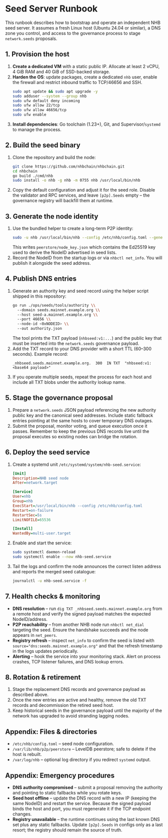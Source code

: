 # Seed Server Runbook

This runbook describes how to bootstrap and operate an independent NHB seed
server. It assumes a fresh Linux host (Ubuntu 24.04 or similar), a DNS zone you
control, and access to the governance process to stage `network.seeds`
proposals.

## 1. Provision the host

1. **Create a dedicated VM** with a static public IP. Allocate at least 2 vCPU,
   4 GiB RAM and 40 GiB of SSD-backed storage.
2. **Harden the OS**: update packages, create a dedicated `nhb` user, enable the
   firewall and restrict inbound traffic to TCP/46656 and SSH.
   ```bash
   sudo apt update && sudo apt upgrade -y
   sudo adduser --system --group nhb
   sudo ufw default deny incoming
   sudo ufw allow 22/tcp
   sudo ufw allow 46656/tcp
   sudo ufw enable
   ```
3. **Install dependencies**: Go toolchain (1.23+), Git, and Supervisor/`systemd`
   to manage the process.

## 2. Build the seed binary

1. Clone the repository and build the node:
   ```bash
   git clone https://github.com/nhbchain/nhbchain.git
   cd nhbchain
   go build ./cmd/nhb
   sudo install -o nhb -g nhb -m 0755 nhb /usr/local/bin/nhb
   ```
2. Copy the default configuration and adjust it for the seed role. Disable the
   validator and RPC services, and leave `[p2p].Seeds` empty – the governance
   registry will backfill them at runtime.

## 3. Generate the node identity

1. Use the bundled helper to create a long-term P2P identity:
   ```bash
   sudo -u nhb /usr/local/bin/nhb --config /etc/nhb/config.toml --generate-identity
   ```
   This writes `peerstore/node_key.json` which contains the Ed25519 key used to
   derive the NodeID advertised in seed lists.
2. Record the NodeID from the startup logs or via `nhbctl net_info`. You will
   publish it alongside the seed address.

## 4. Publish DNS entries

1. Generate an authority key and seed record using the helper script shipped in
   this repository:
   ```bash
   go run ./ops/seeds/tools/authority \\
     --domain seeds.mainnet.example.org \\
     --host seed-a.mainnet.example.org \\
     --port 46656 \\
     --node-id <0xNODEID> \\
     --out authority.json
   ```
   The tool prints the TXT payload (`nhbseed:v1:...`) and the public key that
   must be inserted into the `network.seeds` governance payload.
2. Add the TXT record to your DNS provider with a short TTL (60–300 seconds).
   Example record:
   ```
   _nhbseed.seeds.mainnet.example.org.  300  IN TXT  "nhbseed:v1:<base64 payload>"
   ```
3. If you operate multiple seeds, repeat the process for each host and include
   all TXT blobs under the authority lookup name.

## 5. Stage the governance proposal

1. Prepare a `network.seeds` JSON payload referencing the new authority public
   key and the canonical seed addresses. Include static fallback entries pointing
   at the same hosts to cover temporary DNS outages.
2. Submit the proposal, monitor voting, and queue execution once it passes.
   Remember to keep the previous DNS records live until the proposal executes so
   existing nodes can bridge the rotation.

## 6. Deploy the seed service

1. Create a systemd unit `/etc/systemd/system/nhb-seed.service`:
   ```ini
   [Unit]
   Description=NHB seed node
   After=network.target

   [Service]
   User=nhb
   Group=nhb
   ExecStart=/usr/local/bin/nhb --config /etc/nhb/config.toml
   Restart=on-failure
   RestartSec=5s
   LimitNOFILE=65536

   [Install]
   WantedBy=multi-user.target
   ```
2. Enable and start the service:
   ```bash
   sudo systemctl daemon-reload
   sudo systemctl enable --now nhb-seed.service
   ```
3. Tail the logs and confirm the node announces the correct listen address and
   reports the merged seed catalogue:
   ```bash
   journalctl -u nhb-seed.service -f
   ```

## 7. Health checks & monitoring

* **DNS resolution** – run `dig TXT _nhbseed.seeds.mainnet.example.org` from a
  remote host and verify the signed payload matches the expected NodeID/address.
* **P2P reachability** – from another NHB node run `nhbctl net_dial` targeting
  the seed. Ensure the handshake succeeds and the node appears in `net_peers`.
* **Registry refresh** – inspect `net_info` to confirm the seed is listed with
  `source="dns:seeds.mainnet.example.org"` and that the refresh timestamp in the
  logs updates periodically.
* **Alerting** – hook the service into your monitoring stack. Alert on process
  crashes, TCP listener failures, and DNS lookup errors.

## 8. Rotation & retirement

1. Stage the replacement DNS records and governance payload as described above.
2. Once the new entries are active and healthy, remove the old TXT records and
   decommission the retired seed host.
3. Keep historical seeds in the governance payload until the majority of the
   network has upgraded to avoid stranding lagging nodes.

## Appendix: Files & directories

* `/etc/nhb/config.toml` – seed node configuration.
* `/var/lib/nhb/p2p/peerstore` – LevelDB peerstore; safe to delete if the host is
  rebuilt.
* `/var/log/nhb` – optional log directory if you redirect `systemd` output.

## Appendix: Emergency procedures

* **DNS authority compromised** – submit a proposal removing the authority and
  pointing to static fallbacks while you rotate keys.
* **Seed host offline** – update the DNS record with a new IP (keeping the same
  NodeID) and restart the service. Because the signed payload binds the host and
  port, you must regenerate it if the TCP endpoint changes.
* **Registry unavailable** – the runtime continues using the last known DNS set
  plus any static fallbacks. Update `[p2p].Seeds` in configs only as a last
  resort; the registry should remain the source of truth.
